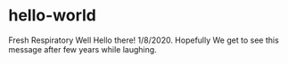 # hello-world
Fresh Respiratory
Well Hello there!
1/8/2020.
Hopefully We get to see this message after few years while laughing. 

